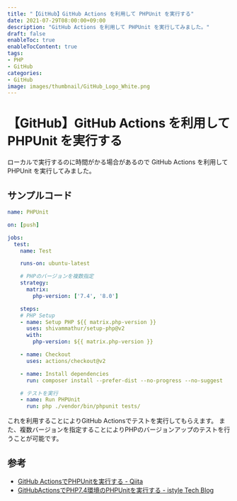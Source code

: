 ```yaml
---
title: "【GitHub】GitHub Actions を利用して PHPUnit を実行する"
date: 2021-07-29T08:00:00+09:00
description: "GitHub Actions を利用して PHPUnit を実行してみました。"
draft: false
enableToc: true
enableTocContent: true
tags: 
- PHP
- GitHub
categories: 
- GitHub
image: images/thumbnail/GitHub_Logo_White.png
---
```


# 【GitHub】GitHub Actions を利用して PHPUnit を実行する
ローカルで実行するのに時間がかる場合があるので GitHub Actions を利用して PHPUnit を実行してみました。

## サンプルコード
```yml:.github/workflows/phpunit.yml
name: PHPUnit

on: [push]

jobs:
  test:
    name: Test

    runs-on: ubuntu-latest

    # PHPのバージョンを複数指定
    strategy:
      matrix:
        php-version: ['7.4', '8.0']

    steps:
    # PHP Setup
    - name: Setup PHP ${{ matrix.php-version }}
      uses: shivammathur/setup-php@v2
      with:
        php-version: ${{ matrix.php-version }}

    - name: Checkout
      uses: actions/checkout@v2

    - name: Install dependencies
      run: composer install --prefer-dist --no-progress --no-suggest

    # テストを実行
    - name: Run PHPUnit
      run: php ./vendor/bin/phpunit tests/

```

これを利用することによりGitHub Actionsでテストを実行してもらえます。
また、複数バージョンを指定することによりPHPのバージョンアップのテストを行うことが可能です。

## 参考
* <a href="https://qiita.com/blue32a/items/0661d70216051ad6552d" target="_blank" rel="nofollow noopener">GitHub ActionsでPHPUnitを実行する - Qiita</a>
* <a href="https://techblog.istyle.co.jp/archives/4143" target="_blank" rel="nofollow noopener">GitHubActionsでPHP7.4環境のPHPUnitを実行する - istyle Tech Blog</a>
